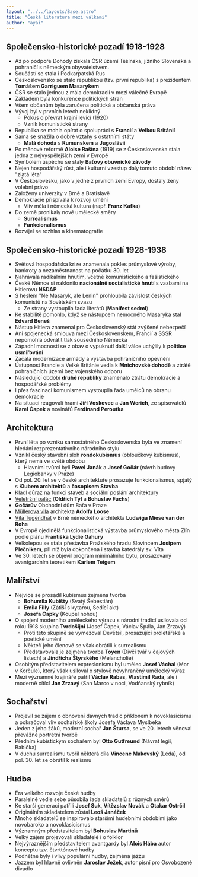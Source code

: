 ```yaml
---
layout: "../../layouts/Base.astro"
title: "Česká literatura mezi válkami"
author: "ayai"
---
```


## Společensko-historické pozadí 1918-1928
- Až po podpoře Dohody získala ČSR území Těšínska, jížního Slovenska a pohraničí s německým obyvatelstvem.
- Součástí se stala i Podkarpatská Rus
- Československo se stalo republikou (tzv. první republika) s prezidentem **Tomášem Garriguem Masarykem**
- ČSR se stalo jednou z mála demokracií v mezi válečné Evropě
- Základem byla konkurence politických stran
- Všem občanům byla zaručena politická a občanská práva
- Vývoj byl v prvních letech neklidný
  - Pokus o převrat krajní levicí (1920)
  - Vznik komunistické strany
- Republika se mohla opírat o spolupráci s **Francií** a **Velkou Británií**
- Sama se snažila o dobré vztahy s ostatními státy
  - **Malá dohoda** s **Rumunskem** a **Jugoslávií**
- Po měnové reformě **Aloise Rašína** (1919) se z Československa stala jedna z nejvyspělejších zemí v Evropě
- Symbolem úspěchu se staly **Baťovy obuvnické závody**
- Nejen hospodářský růst, ale i kulturní vzestup daly tomuto období název "zlatá léta"
- V Českoslovesku, jako v jedné z prvních zemí Evropy, dostaly ženy volební právo
- Založeny univerzity v Brně a Bratislavě
- Demokracie přispívala k rozvoji umění
  - Vliv měla i německá kultura (např. **Franz Kafka**)
- Do země pronikaly nové umělecké směry
  - **Surrealismus**
  - **Funkcionalismus**
- Rozvíjel se rozhlas a kinematografie

## Společensko-historické pozadí 1928-1938
- Světová hospodářska krize znamenala pokles průmyslové výroby, bankroty a nezaměstnanost na počátku 30. let
- Nahrávala radikálním hnutím, včetně komunistického a fašistického
- České Němce si naklonilo **nacionálně socialistické hnutí** s vazbami na Hitlerovu **NSDAP**
- S heslem "Ne Masaryk, ale Lenin" prohloubila závislost českých komunistů na Sovětském svazu
  - Ze strany vystoupila řada literátů (**Manifest sedmi**)
- Ke stabilitě pomohlo, když se nástupcem nemocného Masaryka stal **Edvard Beneš**
- Nástup Hitlera znamenal pro Československý stát zvýšené nebezpečí
- Ani spojenecká smlouva mezi Československem, Francií a SSSR nepomohla odvrátit tlak sousedního Německa
- Západní mocnosti se z obav o vypuknutí další válce uchýlily k **politice usmiřování**
- Začala modernizace armády a výstavba pohraničniho opevnění
- Ústupnost Francie a Velké Británie vedla k **Mnichovské dohodě** a ztrátě pohraničních území bez vojenského odporu
- Následující období **druhé republiky** znamenalo ztrátu demokracie a hospodářské problémy
- I přes fascinaci komunismem vystoupila řada umělců na obranu demokracie
- Na situaci reagovali hrami **Jiří Voskovec** a **Jan Werich**, ze spisovatelů **Karel Čapek** a novinářů **Ferdinand Peroutka**

## Architektura
- První léta po vzniku samostatného Československa byla ve znamení hledání rezprezentativního národního stylu
- Vznikl český stavební sloh **rondokubismus** (obloučkový kubismus), který nemá ve světě obdobu
  - Hlavními tvůrci byli **Pavel Janák** a **Josef Gočár** (návrh budovy Legiobanky v Praze)
- Od pol. 20. let se v české architektuře prosazuje funkcionalismus, spjatý s **Klubem architektů** a **časopisem Stavba**
- Kladl důraz na funkci staveb a sociální poslání architektury
- [Veletržní palác](https://maps.app.goo.gl/qR5fnjun7abycBh86) (**Oldřich Tyl** a **Bohuslav Fuchs**)
- **Gočárův** Obchodní dům Baťa v Praze
- [Müllerova vila](https://maps.app.goo.gl/p2dNabTAxJgD9Q8k6) architekta **Adolfa Loose**
- [Vila Tugendhat](https://maps.app.goo.gl/ktvQCcQn5571nBoQ9) v Brně německého architekta **Ludwiga Miese van der Roha**
- V Evropě ojedinělá funkcionalistická výstavba průmyslového města Zlín podle plánu **Františka Lydie Gahury**
- Velkolepou se stala přestavba Pražského hradu Slovincem **Josipem Plečnikem**, při níž byla dokončena i stavba katedrály sv. Víta
- Ve 30. letech se objevil program minimálního bytu, prosazovaný avantgardním teoretikem **Karlem Teigem**

## Malířství
- Nejvíce se prosadil kubismus zejména tvorba
  - **Bohumila Kubišty** (Svatý Šebestián)
  - **Emila Filly** (Zátiší s kytarou, Sedící akt)
  - **Josefa Čapky** (Koupel nohou)
- O spojení moderního uměleckého výrazu s národní tradicí usilovala od roku 1918 skupina **Tvrdošíjní** (Josef Čapek, Václav Špála, Jan Zrzavý)
  - Proti této skupině se vymezoval Devětsil, prosazující proletářské a poetické umění
  - Někteří jeho členové se však obrátili k surrealismu
  - Představovala je zejména tvorba **Toyen** (Divčí tvář v čajových listech) a **Jindřicha Štyrského** (Melancholie)
- Osobitým představitelem expresionismu byl umělec **Josef Váchal** (Mor v Korčule), který však usiloval o stylově nevyhraněný umělecký výraz
- Mezi významné krajináře patřil **Václav Rabas**, **Vlastimil Rada**, ale i moderně cítící **Jan Zrzavý** (San Marco v noci, Vodňanský rybník)

## Sochařství
- Projevil se zájem o obnovení dávných tradic příklonem k novoklasicismu a pokračoval vliv sochařské školy Josefa Václava Myslbeka
- Jeden z jeho žáků, moderní sochař **Jan Štursa**, se ve 20. letech věnoval převážně portrétní tvorbě
- Předním kubistickým sochařem byl **Otto Gutfreund** (Návrat legií, Babička)
- V duchu surrealismu tvořil některá díla **Vincenc Makovský** (Léda), od pol. 30. let se obrátil k realismu

## Hudba
- Éra velkého rozvoje české hudby
- Paralelně vedle sebe působila řada skladatelů z různých směrů
- Ke starší generaci patřili **Josef Suk**, **Vítězslav Novák** a **Otakar Ostrčil**
- Originálním skladatelem zůstal **Leoš Janáček**
- Mnoho skladatelů se inspirovalo staršími hudebními obdobími jako novobaroko a novoklasicismus
- Významným představitelem byl **Bohuslav Martinů**
- Velký zájem projevovali skladatelé i o folklor
- Nejvýraznějším představitelem avantgardy byl **Alois Hába** autor konceptu tzv. čtvrttónové hudby
- Podnětné byly i vlivy populární hudby, zejména jazzu
- Jazzem byl hlavně ovlivněn **Jaroslav Ježek**, autor písní pro Osvobozené divadlo
